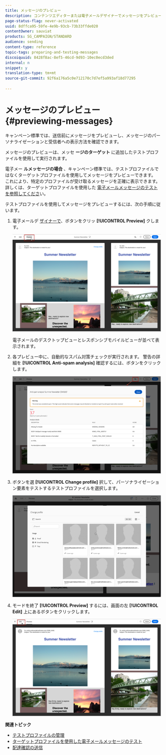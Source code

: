 ```yaml
---
title: メッセージのプレビュー
description: コンテンツエディターまたは電子メールデザイナーでメッセージをプレビューする方法を説明します。
page-status-flag: never-activated
uuid: 8dffca95-59fe-4e9b-93cb-73b33ffde020
contentOwner: sauviat
products: SG_CAMPAIGN/STANDARD
audience: sending
content-type: reference
topic-tags: preparing-and-testing-messages
discoiquuid: 8428f8ac-8ef5-46cd-9d93-10ec0ecd3ded
internal: n
snippet: y
translation-type: tm+mt
source-git-commit: 92f6a176a5c0e712170c7d7ef5a993af18d77295

---
```



# メッセージのプレビュー {#previewing-messages}

キャンペーン標準では、送信前にメッセージをプレビューし、メッセージのパーソナライゼーションと受信者への表示方法を確認できます。

メッセージのプレビューは、メッセ **ージのターゲット** に追加したテストプロファイルを使用して実行されます。

電子メー **ルメッセージの場合** 、キャンペーン標準では、テストプロファイルではなくターゲットプロファイルを使用してメッセージをプレビューできます。 これにより、特定のプロファイルが受け取るメッセージを正確に表示できます。 詳しくは、ターゲットプロファイルを使用した [電子メールメッセージのテストを参照してくださ](../../sending/using/testing-messages-using-target.md)い。

テストプロファイルを使用してメッセージをプレビューするには、次の手順に従います。

1. 電子メールデ [ザイナーで](../../designing/using/designing-content-in-adobe-campaign.md)、ボタンをクリッ **[!UICONTROL Preview]** クします。

   ![](assets/sending_preview.png)

   電子メールのデスクトップビューとレスポンシブモバイルビューが並べて表示されます。

1. 各プレビュー中に、自動的なスパム対策チェックが実行されます。 警告の詳細を **[!UICONTROL Anti-spam analysis]** 確認するには、ボタンをクリックします。

   ![](assets/sending_anti-spam_analysis.png)

1. ボタンを選 **[!UICONTROL Change profile]** 択して、パーソナライゼーション要素をテストするテストプロファイルを選択します。

   ![](assets/sending_test-profile.png)

1. モードを終了 **[!UICONTROL Preview]** するには、画面の左 **[!UICONTROL Edit]** 上にあるボタンをクリックします。

   ![](assets/sending_preview_edit.png)

**関連トピック**

* [テストプロファイルの管理](../../audiences/using/managing-test-profiles.md)
* [ターゲットプロファイルを使用した電子メールメッセージのテスト](../../sending/using/testing-messages-using-target.md)
* [配達確認の送信](../../sending/using/sending-proofs.md)
